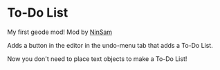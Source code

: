 # To-Do List

My first geode mod! Mod by [NinSam](https://gdbrowser.com/u/20754112)

Adds a button in the editor in the undo-menu tab that adds a To-Do List. 

Now you don't need to place text objects to make a To-Do List!